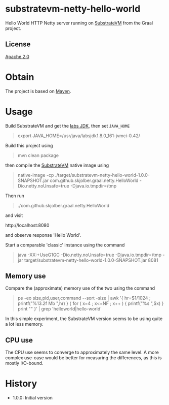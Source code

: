 # substratevm-netty-hello-world
Hello World HTTP Netty server running on [SubstrateVM] from the Graal project.

## License
[Apache 2.0]

# Obtain
The project is based on [Maven].

# Usage
Build SubstrateVM and get the [labs JDK], then set `JAVA_HOME`

> export JAVA_HOME=/usr/java/labsjdk1.8.0_161-jvmci-0.42/

Build this project using

> mvn clean package

then compile the [SubstrateVM] native image using

> native-image -cp ./target/substratevm-netty-hello-world-1.0.0-SNAPSHOT.jar com.github.skjolber.graal.netty.HelloWorld -Dio.netty.noUnsafe=true -Djava.io.tmpdir=/tmp

Then run

> ./com.github.skjolber.graal.netty.HelloWorld

and visit

http://localhost:8080

and observe response 'Hello World'. 

Start a comparable 'classic' instance using the command

> java -XX:+UseG1GC -Dio.netty.noUnsafe=true -Djava.io.tmpdir=/tmp -jar target/substratevm-netty-hello-world-1.0.0-SNAPSHOT.jar 8081

## Memory use
Compare the (approximate) memory use of the two using the command

> ps -eo size,pid,user,command --sort -size | awk '{ hr=$1/1024 ; printf("%13.2f Mb ",hr) } { for ( x=4 ; x<=NF ; x++ ) { printf("%s ",$x) } print "" }' | grep 'helloworld\|hello-world'

In this simple experiment, the SubstrateVM version seems to be using quite a lot less memory.

## CPU use
The CPU use seems to converge to approximately the same level. A more complex use-case would be better for measuring the differences, as this is mostly I/O-bound. 

# History
 - 1.0.0: Initial version

[Apache 2.0]:          	http://www.apache.org/licenses/LICENSE-2.0.html
[issue-tracker]:       	https://github.com/skjolber/substratevm-netty-hello-world/issues
[Maven]:                http://maven.apache.org/
[1.0.0]:				https://github.com/skjolber/substratevm-netty-hello-world/releases/tag/substratevm-netty-hello-world-1.0.0
[SubstrateVM]:			https://github.com/oracle/graal/tree/master/substratevm
[labs JDK]:				http://www.oracle.com/technetwork/oracle-labs/program-languages/downloads/index.html
